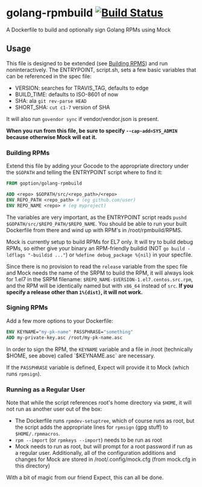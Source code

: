 # golang-rpmbuild [![Build Status](https://travis-ci.org/goption/golang-rpmbuild.svg?branch=develop)](https://travis-ci.org/goption/golang-rpmbuild)
A Dockerfile to build and optionally sign Golang RPMs using Mock

## Usage
This file is designed to be extended (see [Building RPMS](#building-rpms))
and run noninteractively. The ENTRYPOINT, script.sh, sets a few
basic variables that can be referenced in the spec file:
- VERSION: searches for TRAVIS_TAG, defaults to edge
- BUILD_TIME: defaults to ISO-8601 of now
- SHA: ala `git rev-parse HEAD`
- SHORT_SHA: `cut c1-7` version of SHA

It will also run `govendor sync` if vendor/vendor.json is present.

**When you run from this file, be sure to specify `--cap-add=SYS_ADMIN`
because otherwise Mock will eat it.**

### Building RPMs
Extend this file by adding your Gocode to the appropriate directory under
the `$GOPATH` and telling the ENTRYPOINT script where to find it:
```Dockerfile
FROM goption/golang-rpmbuild

ADD <repo> $GOPATH/src/<repo_path>/<repo>
ENV REPO_PATH <repo_path> # (eg github.com/user)
ENV REPO_NAME <repo> # (eg myproject)
```
The variables are very important, as the ENTRYPOINT script reads
`pushd $GOPATH/src/$REPO_PATH/$REPO_NAME`. You should be able to run your
built Dockerfile from there and wind up with RPM's in /root/rpmbuild/RPMS.

Mock is currently setup to build RPMs for EL7 only. It will try to build
debug RPMs, so either give your binary an RPM-friendly buildid
(NOT `go build -ldflags "-buildid ..."`) or `%define debug_package %{nil}`
in your specfile.

Since there is no provision to read the `release` variable from the spec file
and Mock needs the name of the SRPM to build the RPM, it will always look for
1.el7 in the SRPM filename: `$REPO_NAME-$VERSION-1.el7.centos.src.rpm`, and
the RPM will be identically named but with `x86_64` instead of `src`.
**If you specify a release other than `1%{dist}`, it will not work.**

### Signing RPMs
Add a few more options to your Dockerfile:
```Dockerfile
ENV KEYNAME="my-pk-name" PASSPHRASE="something"
ADD my-private-key.asc /root/my-pk-name.asc
```
In order to sign the RPM, the `KEYNAME` variable and a file in /root
(technically $HOME, see above) called `$KEYNAME.asc` are necessary.

If the `PASSPHRASE` variable is defined, Expect will provide it to Mock
(which runs `rpmsign`).

### Running as a Regular User
Note that while the script references root's home directory via `$HOME`,
it will not run as another user out of the box:
- The Dockerfile runs `rpmdev-setuptree`, which of course runs as root, but
the script adds the appropriate lines for `rpmsign` (gpg stuff) to
`$HOME/.rpmmacros`.
- `rpm --import` (or `rpmkeys --import`) needs to be run as root
- Mock needs to run as root, but will prompt for a root password if run
as a regular user. Additionally, all of the configuration additions and
changes for Mock are stored in /root/.config/mock.cfg
(from mock.cfg in this directory)

With a bit of magic from our friend Expect, this can all be done.
